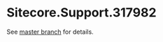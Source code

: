 # Sitecore.Support.317982

See [master branch](https://github.com/sitecoresupport/Sitecore.Support.317982) for details.